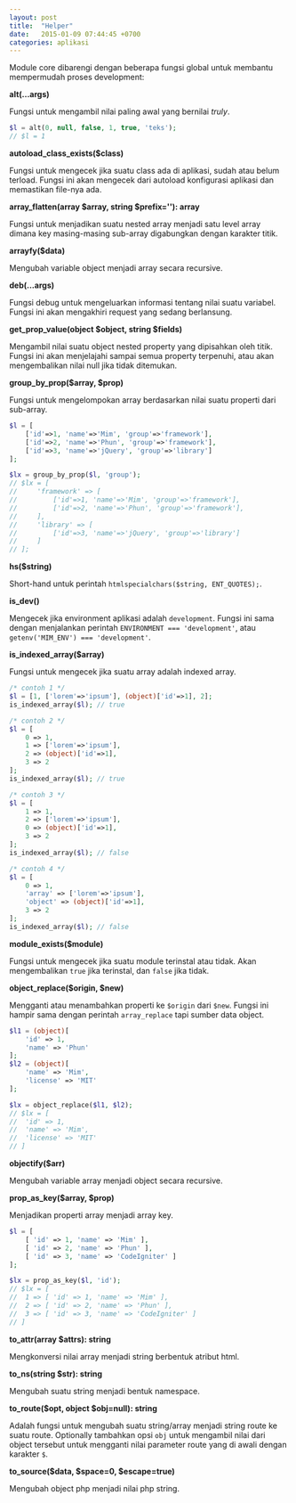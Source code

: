 ```yaml
---
layout: post
title:  "Helper"
date:   2015-01-09 07:44:45 +0700
categories: aplikasi
---
```


Module core dibarengi dengan beberapa fungsi global untuk membantu mempermudah
proses development:

**alt(...args)**

Fungsi untuk mengambil nilai paling awal yang bernilai *truly*.

```php
$l = alt(0, null, false, 1, true, 'teks');
// $l = 1
```

**autoload_class_exists($class)**

Fungsi untuk mengecek jika suatu class ada di aplikasi, sudah atau belum terload.
Fungsi ini akan mengecek dari autoload konfigurasi aplikasi dan memastikan file-nya
ada.

**array_flatten(array $array, string $prefix=''): array**

Fungsi untuk menjadikan suatu nested array menjadi satu level array dimana key masing-masing
sub-array digabungkan dengan karakter titik.

**arrayfy($data)**

Mengubah variable object menjadi array secara recursive.

**deb(...args)**

Fungsi debug untuk mengeluarkan informasi tentang nilai suatu variabel. Fungsi ini
akan mengakhiri request yang sedang berlansung.

**get_prop_value(object $object, string $fields)**

Mengambil nilai suatu object nested property yang dipisahkan oleh titik. Fungsi ini
akan menjelajahi sampai semua property terpenuhi, atau akan mengembalikan nilai null
jika tidak ditemukan.

**group_by_prop($array, $prop)**

Fungsi untuk mengelompokan array berdasarkan nilai suatu properti dari sub-array.

```php
$l = [
    ['id'=>1, 'name'=>'Mim', 'group'=>'framework'],
    ['id'=>2, 'name'=>'Phun', 'group'=>'framework'],
    ['id'=>3, 'name'=>'jQuery', 'group'=>'library']
];

$lx = group_by_prop($l, 'group');
// $lx = [
//     'framework' => [
//         ['id'=>1, 'name'=>'Mim', 'group'=>'framework'],
//         ['id'=>2, 'name'=>'Phun', 'group'=>'framework'],
//     ],
//     'library' => [
//         ['id'=>3, 'name'=>'jQuery', 'group'=>'library']
//     ]
// ];
```

**hs($string)**

Short-hand untuk perintah `htmlspecialchars($string, ENT_QUOTES);`.

**is_dev()**

Mengecek jika environment aplikasi adalah `development`. Fungsi ini sama dengan
menjalankan perintah `ENVIRONMENT === 'development'`, atau `getenv('MIM_ENV') === 'development'`.

**is_indexed_array($array)**

Fungsi untuk mengecek jika suatu array adalah indexed array.

```php
/* contoh 1 */
$l = [1, ['lorem'=>'ipsum'], (object)['id'=>1], 2];
is_indexed_array($l); // true

/* contoh 2 */
$l = [
    0 => 1,
    1 => ['lorem'=>'ipsum'],
    2 => (object)['id'=>1],
    3 => 2
];
is_indexed_array($l); // true

/* contoh 3 */
$l = [
    1 => 1,
    2 => ['lorem'=>'ipsum'],
    0 => (object)['id'=>1],
    3 => 2
];
is_indexed_array($l); // false

/* contoh 4 */
$l = [
    0 => 1,
    'array' => ['lorem'=>'ipsum'],
    'object' => (object)['id'=>1],
    3 => 2
];
is_indexed_array($l); // false
```

**module_exists($module)**

Fungsi untuk mengecek jika suatu module terinstal atau tidak. Akan mengembalikan
`true` jika terinstal, dan `false` jika tidak.

**object_replace($origin, $new)**

Mengganti atau menambahkan properti ke `$origin` dari `$new`. Fungsi ini hampir
sama dengan perintah `array_replace` tapi sumber data object.

```php
$l1 = (object)[
    'id' => 1,
    'name' => 'Phun'
];
$l2 = (object)[
    'name' => 'Mim',
    'license' => 'MIT'
];

$lx = object_replace($l1, $l2);
// $lx = [
//  'id' => 1,
//  'name' => 'Mim',
//  'license' => 'MIT'
// ]
```

**objectify($arr)**

Mengubah variable array menjadi object secara recursive.

**prop_as_key($array, $prop)**

Menjadikan properti array menjadi array key.

```php
$l = [
    [ 'id' => 1, 'name' => 'Mim' ],
    [ 'id' => 2, 'name' => 'Phun' ],
    [ 'id' => 3, 'name' => 'CodeIgniter' ]
];

$lx = prop_as_key($l, 'id');
// $lx = [
//  1 => [ 'id' => 1, 'name' => 'Mim' ],
//  2 => [ 'id' => 2, 'name' => 'Phun' ],
//  3 => [ 'id' => 3, 'name' => 'CodeIgniter' ]
// ]
```

**to_attr(array $attrs): string**

Mengkonversi nilai array menjadi string berbentuk atribut html.

**to_ns(string $str): string**

Mengubah suatu string menjadi bentuk namespace.

**to_route($opt, object $obj=null): string**

Adalah fungsi untuk mengubah suatu string/array menjadi string route
ke suatu route. Optionally tambahkan opsi `obj` untuk mengambil nilai
dari object tersebut untuk mengganti nilai parameter route yang di awali
dengan karakter `$`.

**to_source($data, $space=0, $escape=true)**

Mengubah object php menjadi nilai php string.